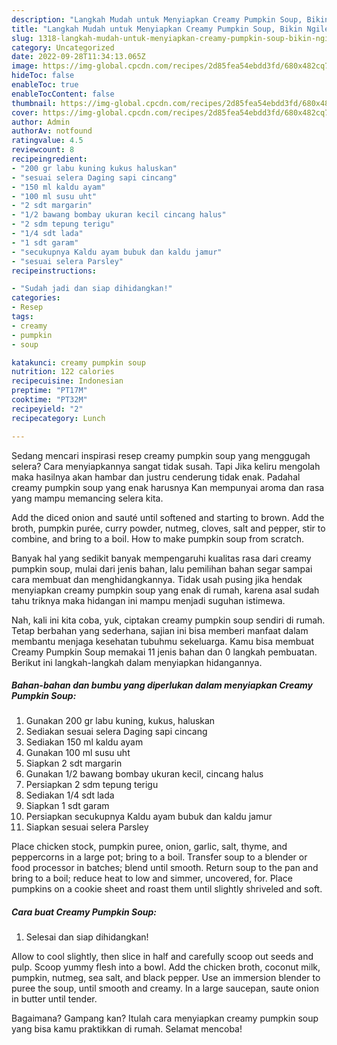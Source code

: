 ```yaml
---
description: "Langkah Mudah untuk Menyiapkan Creamy Pumpkin Soup, Bikin Ngiler"
title: "Langkah Mudah untuk Menyiapkan Creamy Pumpkin Soup, Bikin Ngiler"
slug: 1318-langkah-mudah-untuk-menyiapkan-creamy-pumpkin-soup-bikin-ngiler
category: Uncategorized
date: 2022-09-28T11:34:13.065Z
image: https://img-global.cpcdn.com/recipes/2d85fea54ebdd3fd/680x482cq70/creamy-pumpkin-soup-foto-resep-utama.jpg
hideToc: false
enableToc: true
enableTocContent: false
thumbnail: https://img-global.cpcdn.com/recipes/2d85fea54ebdd3fd/680x482cq70/creamy-pumpkin-soup-foto-resep-utama.jpg
cover: https://img-global.cpcdn.com/recipes/2d85fea54ebdd3fd/680x482cq70/creamy-pumpkin-soup-foto-resep-utama.jpg
author: Admin
authorAv: notfound
ratingvalue: 4.5
reviewcount: 8
recipeingredient:
- "200 gr labu kuning kukus haluskan"
- "sesuai selera Daging sapi cincang"
- "150 ml kaldu ayam"
- "100 ml susu uht"
- "2 sdt margarin"
- "1/2 bawang bombay ukuran kecil cincang halus"
- "2 sdm tepung terigu"
- "1/4 sdt lada"
- "1 sdt garam"
- "secukupnya Kaldu ayam bubuk dan kaldu jamur"
- "sesuai selera Parsley"
recipeinstructions:

- "Sudah jadi dan siap dihidangkan!"
categories:
- Resep
tags:
- creamy
- pumpkin
- soup

katakunci: creamy pumpkin soup 
nutrition: 122 calories
recipecuisine: Indonesian
preptime: "PT17M"
cooktime: "PT32M"
recipeyield: "2"
recipecategory: Lunch

---
```



Sedang mencari inspirasi resep creamy pumpkin soup yang menggugah selera? Cara menyiapkannya sangat tidak susah. Tapi Jika keliru mengolah maka hasilnya akan hambar dan justru cenderung tidak enak. Padahal creamy pumpkin soup yang enak harusnya Kan mempunyai aroma dan rasa yang mampu memancing selera kita.


Add the diced onion and sauté until softened and starting to brown. Add the broth, pumpkin purée, curry powder, nutmeg, cloves, salt and pepper, stir to combine, and bring to a boil. How to make pumpkin soup from scratch.

Banyak hal yang sedikit banyak mempengaruhi kualitas rasa dari creamy pumpkin soup, mulai dari jenis bahan, lalu pemilihan bahan segar sampai cara membuat dan menghidangkannya. Tidak usah pusing jika hendak menyiapkan creamy pumpkin soup yang enak di rumah, karena asal sudah tahu triknya maka hidangan ini mampu menjadi suguhan istimewa.


Nah, kali ini kita coba, yuk, ciptakan creamy pumpkin soup sendiri di rumah. Tetap berbahan yang sederhana, sajian ini bisa memberi manfaat dalam membantu menjaga kesehatan tubuhmu sekeluarga. Kamu bisa membuat Creamy Pumpkin Soup memakai 11 jenis bahan dan 0 langkah pembuatan. Berikut ini langkah-langkah dalam menyiapkan hidangannya.

<!--inarticleads1-->

##### Bahan-bahan dan bumbu yang diperlukan dalam menyiapkan Creamy Pumpkin Soup:

1. Gunakan 200 gr labu kuning, kukus, haluskan
1. Sediakan sesuai selera Daging sapi cincang
1. Sediakan 150 ml kaldu ayam
1. Gunakan 100 ml susu uht
1. Siapkan 2 sdt margarin
1. Gunakan 1/2 bawang bombay ukuran kecil, cincang halus
1. Persiapkan 2 sdm tepung terigu
1. Sediakan 1/4 sdt lada
1. Siapkan 1 sdt garam
1. Persiapkan secukupnya Kaldu ayam bubuk dan kaldu jamur
1. Siapkan sesuai selera Parsley


Place chicken stock, pumpkin puree, onion, garlic, salt, thyme, and peppercorns in a large pot; bring to a boil. Transfer soup to a blender or food processor in batches; blend until smooth. Return soup to the pan and bring to a boil; reduce heat to low and simmer, uncovered, for. Place pumpkins on a cookie sheet and roast them until slightly shriveled and soft. 

<!--inarticleads2-->

##### Cara buat Creamy Pumpkin Soup:


1. Selesai dan siap dihidangkan!

Allow to cool slightly, then slice in half and carefully scoop out seeds and pulp. Scoop yummy flesh into a bowl. Add the chicken broth, coconut milk, pumpkin, nutmeg, sea salt, and black pepper. Use an immersion blender to puree the soup, until smooth and creamy. In a large saucepan, saute onion in butter until tender. 

Bagaimana? Gampang kan? Itulah cara menyiapkan creamy pumpkin soup yang bisa kamu praktikkan di rumah. Selamat mencoba!
